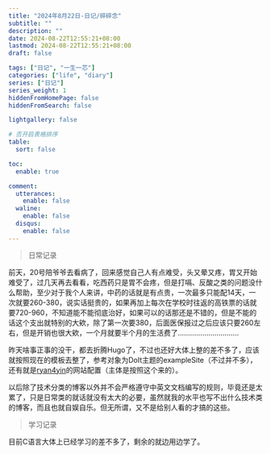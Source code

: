 ```yaml
---
title: "2024年8月22日-日记/碎碎念"
subtitle: ""
description: ""
date: 2024-08-22T12:55:21+08:00
lastmod: 2024-08-22T12:55:21+08:00
draft: false

tags: ["日记", "一生一芯"]
categories: ["life", "diary"]
series: ["日记"]
series_weight: 1		
hiddenFromHomePage: false
hiddenFromSearch: false

lightgallery: false

# 否开启表格排序
table:
  sort: false

toc:
  enable: true

comment:
  utterances:
    enable: false
  waline:
    enable: false
  disqus:
    enable: false
---
```




> 日常记录

前天，20号陪爷爷去看病了，回来感觉自己人有点难受，头又晕又疼，胃又开始难受了，过几天再去看看，吃西药只是胃不会疼，但是打嗝、反酸之类的问题没什么帮助，至少对于我个人来讲，中药的话就是有点贵，一次最多只能配14天，一次就要260-380，说实话挺贵的，如果再加上每次在学校时往返的高铁票的话就要720-960，不知道能不能彻底治好，如果可以的话那还是不错的，但是不能的话这个支出就特别的大欸，除了第一次要380，后面医保报过之后应该只要260左右，但是开销也很大欸，一个月就要半个月的生活费了…………………………



昨天啥事正事的没干，都去折腾Hugo了，不过也还好大体上整的差不多了，应该就按照现在的模板去整了，参考对象为DoIt主题的exampleSite（不过并不多），还有就是[ryan4yin](https://thiscute.world/)的网站配置（主体是按照这个来的）。



以后除了技术分类的博客以外并不会严格遵守中英文文档编写的规则，毕竟还是太累了，只是日常类的就话就没有太大的必要，虽然就我的水平也写不出什么技术类的博客，而且也就自娱自乐。但无所谓，又不是给别人看的才搞的这些。



> 学习记录

目前C语言大体上已经学习的差不多了，剩余的就边用边学了。
